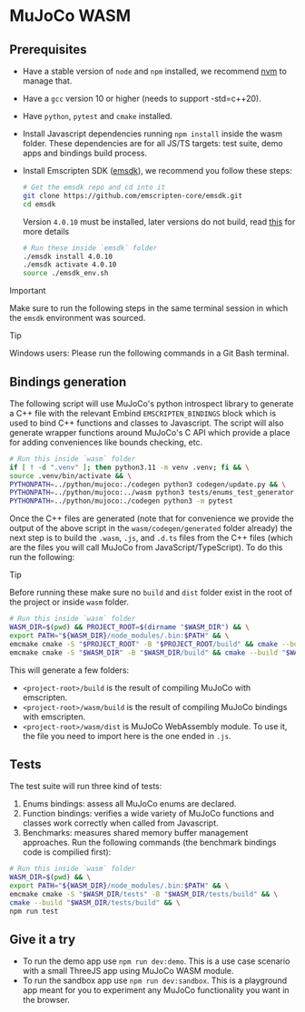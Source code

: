 # MuJoCo WASM

## Prerequisites

- Have a stable version of `node` and `npm` installed, we recommend [nvm](https://github.com/nvm-sh/nvm) to manage that.
- Have a `gcc` version 10 or higher (needs to support -std=c++20).
- Have `python`, `pytest` and `cmake` installed.
- Install Javascript dependencies running `npm install` inside the wasm folder. These dependencies are for all JS/TS targets: test suite, demo apps and bindings build process.
- Install Emscripten SDK ([emsdk](https://emscripten.org/docs/getting_started/downloads.html)), we recommend you follow these steps:

    ```sh
    # Get the emsdk repo and cd into it
    git clone https://github.com/emscripten-core/emsdk.git
    cd emsdk
    ```
    Version `4.0.10` must be installed, later versions do not build, read [this](https://github.com/ekumenlabs/mujoco_internal/pull/44#issuecomment-3339343789) for more details

    ```sh
    # Run these inside `emsdk` folder
    ./emsdk install 4.0.10
    ./emsdk activate 4.0.10
    source ./emsdk_env.sh
    ```

> [!IMPORTANT]
> Make sure to run the following steps in the same terminal session in which the `emsdk` environment was sourced.

> [!TIP]
> Windows users: Please run the following commands in a Git Bash terminal.

## Bindings generation

The following script will use MuJoCo's python introspect library to generate a C++ file with the relevant Embind `EMSCRIPTEN_BINDINGS` block which is used to bind C++ functions and classes to Javascript. The script will also generate wrapper functions around MuJoCo's C API which provide a place for adding conveniences like bounds checking, etc.

```sh
# Run this inside `wasm` folder
if [ ! -d ".venv" ]; then python3.11 -m venv .venv; fi && \
source .venv/bin/activate && \
PYTHONPATH=../python/mujoco:./codegen python3 codegen/update.py && \
PYTHONPATH=../python/mujoco:../wasm python3 tests/enums_test_generator.py && \
PYTHONPATH=../python/mujoco:./codegen python3 -m pytest
```

Once the C++ files are generated (note that for convenience we provide the output of the above script in the `wasm/codegen/generated` folder already) the next step is to build the `.wasm`, `.js`, and `.d.ts` files from the C++ files (which are the files you will call MuJoCo from JavaScript/TypeScript). To do this run the following:

> [!TIP]
> Before running these make sure no `build` and `dist` folder exist in the root of the project or inside `wasm` folder.

```sh
# Run this inside `wasm` folder
WASM_DIR=$(pwd) && PROJECT_ROOT=$(dirname "$WASM_DIR") && \
export PATH="${WASM_DIR}/node_modules/.bin:$PATH" && \
emcmake cmake -S "$PROJECT_ROOT" -B "$PROJECT_ROOT/build" && cmake --build "$PROJECT_ROOT/build" && \
emcmake cmake -S "$WASM_DIR" -B "$WASM_DIR/build" && cmake --build "$WASM_DIR/build"
```

This will generate a few folders:
- `<project-root>/build` is the result of compiling MuJoCo with emscripten.
- `<project-root>/wasm/build` is the result of compiling MuJoCo bindings with emscripten.
- `<project-root>/wasm/dist` is MuJoCo WebAssembly module. To use it, the file you need to import here is the one ended in `.js`.

## Tests

The test suite will run three kind of tests:
1. Enums bindings: assess all MuJoCo enums are declared.
2. Function bindings: verifies a wide variety of MuJoCo functions and classes work correctly when called from Javascript.
3. Benchmarks: measures shared memory buffer management approaches.
Run the following commands (the benchmark bindings code is compilied first):
```sh
# Run this inside `wasm` folder
WASM_DIR=$(pwd) && \
export PATH="${WASM_DIR}/node_modules/.bin:$PATH" && \
emcmake cmake -S "$WASM_DIR/tests" -B "$WASM_DIR/tests/build" && \
cmake --build "$WASM_DIR/tests/build" && \
npm run test
```

## Give it a try

- To run the demo app use `npm run dev:demo`. This is a use case scenario with a small ThreeJS app using MuJoCo WASM module.
- To run the sandbox app use `npm run dev:sandbox`. This is a playground app meant for you to experiment any MuJoCo functionality you want in the browser.
